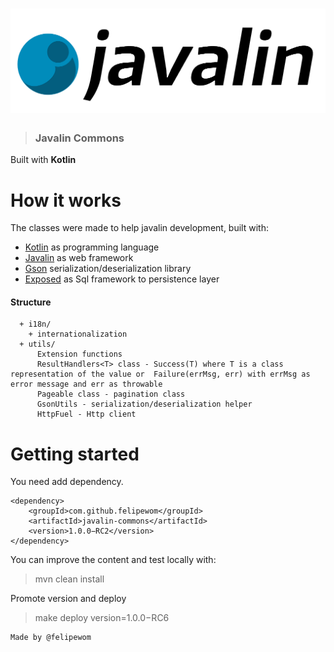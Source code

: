 # ![Javalin Commons](javalin-logo.png)
> ### Javalin Commons
Built with **Kotlin** 
# How it works
The classes were made to help javalin development, built with:
  - [Kotlin](https://github.com/JetBrains/kotlin) as programming language
  - [Javalin](https://github.com/tipsy/javalin) as web framework
  - [Gson](https://github.com/google/gson) serialization/deserialization library
  - [Exposed](https://github.com/JetBrains/Exposed) as Sql framework to persistence layer

#### Structure
      + i18n/
        + internationalization
      + utils/
          Extension functions
          ResultHandlers<T> class - Success(T) where T is a class representation of the value or  Failure(errMsg, err) with errMsg as error message and err as throwable
          Pageable class - pagination class
          GsonUtils - serialization/deserialization helper
          HttpFuel - Http client 

# Getting started

You need add dependency. 

```
<dependency>
    <groupId>com.github.felipewom</groupId>
    <artifactId>javalin-commons</artifactId>
    <version>1.0.0−RC2</version>
</dependency>
```

You can improve the content and test locally with:
> mvn clean install

Promote version and deploy
> make deploy version=1.0.0−RC6

```
Made by @felipewom
```